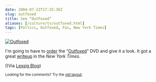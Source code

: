 ```yaml
--- 
date: 2004-07-22T17:25:36Z
slug: outfoxed
title: See “OutFoxed”
aliases: [/culture/tv/outfoxed.html]
tags: [Poltics, Outfoxed, Fox, New York Times]
---
```


<a href="https://www.amazon.com/exec/obidos/ASIN/B0002HDXTQ/justatheory-20" title="Buy &#x0201c;Outfoxed&#x0201d; from Amazon.com!"><img src="https://images-na.ssl-images-amazon.com/images/P/B0002HDXTQ.01.TZZZZZZZ.jpg" alt="Outfoxed" /></a>

<p>I'm going to have to <a href="https://www.amazon.com/exec/obidos/ASIN/B0002HDXTQ/justatheory-20" title="Buy &#x0201c;Outfoxed&#x0201d; from Amazon.com">order</a> the <q><a href="http:/outfoxed.org/" title="Outfoxed Website">Outfoxed</a></q> DVD and give it a look. It got a great <a href="http://www.nytimes.com/2004/07/20/movies/20OUTF.html?ex=1247976000;en=9f285ca5c831ad9f;ei=5090;partner=rssuserland">writeup</a> in the <cite>New York Times</cite>.</p>

<p>()Via <a href="http://www.lessig.org/blog/archives/002041.shtml" title="Lawrence Lessig's Blog">Lessig Blog</a>)</p>

<p class="past"><small>Looking for the comments? Try the <a rel="nofollow" href="//past.justatheory.com/culture/tv/outfoxed.html">old layout</a>.</small></p>


